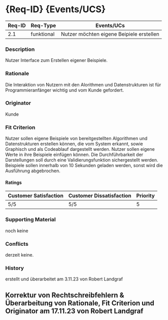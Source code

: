 # {Req-ID} {Events/UCS}

| Req-ID | Req-Type | Events/UCs                             |
|--------|----------|----------------------------------------|
| 2.1    |funktional|Nutzer möchten eigene Beipiele erstellen|

### Description
Nutzer Interface zum Erstellen eigener Beispiele.

### Rationale
Die Interaktion von Nutzern mit den Alorithmen und Datenstrukturen ist für Programmieranfänger wichtig und vom Kunde gefordert.

### Originator
Kunde

### Fit Criterion
Nutzer sollen eigene Beispiele von bereitgestellten Algorithmen und Datenstrukturen erstellen können, 
die vom System erkannt, sowie Graphisch und als Codeablauf dargestellt werden.
Nutzer sollen eigene Werte in ihre Beispiele einfügen können.
Die Durchführbarkeit der Darstellungen soll durch eine Validierungsfunktion sichergestellt werden.
Beispiele sollen innerhalb von 10 Sekunden geladen werden, sonst wird die Ausführung abgebrochen.

#### Ratings
| Customer Satisfaction | Customer Dissatisfaction | Priority |
|-----------------------|--------------------------|----------|
| 5/5                   | 5/5                      | 5        |

### Supporting Material
noch keine

### Conflicts
derzeit keine.

### History
erstellt und überarbeitet am 3.11.23 von Robert Landgraf

Korrektur von Rechtschreibfehlern & Überarbeitung von Rationale, Fit Criterion und Originator am 17.11.23 von Robert Landgraf 
---
